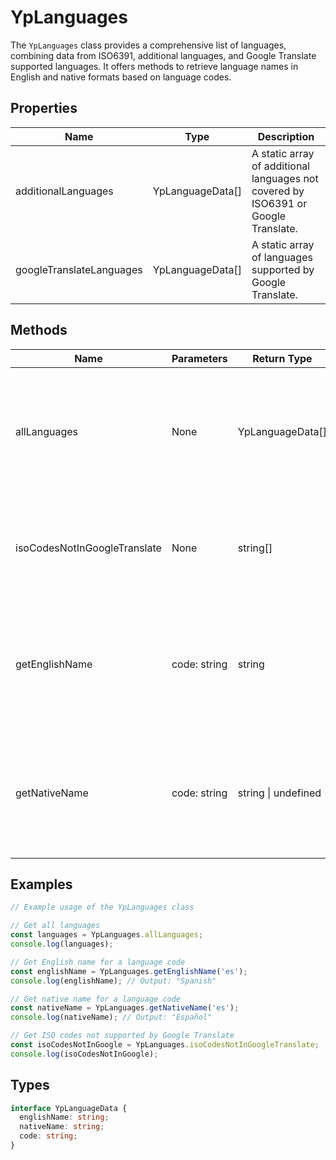 # YpLanguages

The `YpLanguages` class provides a comprehensive list of languages, combining data from ISO6391, additional languages, and Google Translate supported languages. It offers methods to retrieve language names in English and native formats based on language codes.

## Properties

| Name                      | Type               | Description                                                                 |
|---------------------------|--------------------|-----------------------------------------------------------------------------|
| additionalLanguages       | YpLanguageData[]   | A static array of additional languages not covered by ISO6391 or Google Translate. |
| googleTranslateLanguages  | YpLanguageData[]   | A static array of languages supported by Google Translate.                  |

## Methods

| Name                          | Parameters          | Return Type         | Description                                                                 |
|-------------------------------|---------------------|---------------------|-----------------------------------------------------------------------------|
| allLanguages                  | None                | YpLanguageData[]    | Returns a combined list of all languages from ISO6391, additional, and Google Translate languages. |
| isoCodesNotInGoogleTranslate  | None                | string[]            | Returns a list of ISO language codes that are not supported by Google Translate. |
| getEnglishName                | code: string        | string              | Returns the English name of the language for the given code. If not found, returns the code itself. |
| getNativeName                 | code: string        | string \| undefined | Returns the native name of the language for the given code. If not found, returns undefined. |

## Examples

```typescript
// Example usage of the YpLanguages class

// Get all languages
const languages = YpLanguages.allLanguages;
console.log(languages);

// Get English name for a language code
const englishName = YpLanguages.getEnglishName('es');
console.log(englishName); // Output: "Spanish"

// Get native name for a language code
const nativeName = YpLanguages.getNativeName('es');
console.log(nativeName); // Output: "Español"

// Get ISO codes not supported by Google Translate
const isoCodesNotInGoogle = YpLanguages.isoCodesNotInGoogleTranslate;
console.log(isoCodesNotInGoogle);
```

## Types

```typescript
interface YpLanguageData {
  englishName: string;
  nativeName: string;
  code: string;
}
```
